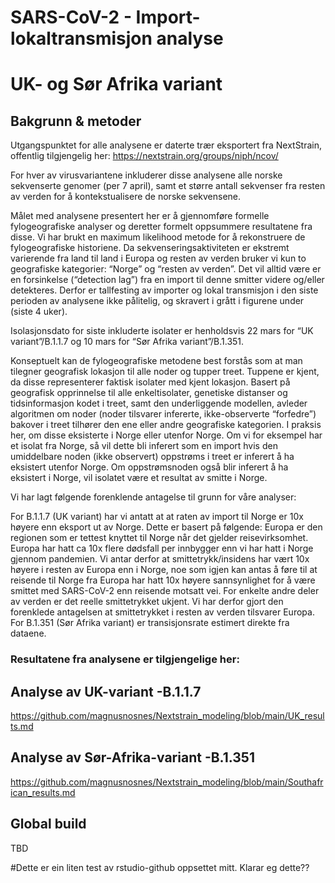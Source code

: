 # SARS-CoV-2 - Import-lokaltransmisjon analyse
# UK- og Sør Afrika variant

## Bakgrunn & metoder

Utgangspunktet for alle analysene er daterte trær eksportert fra NextStrain, offentlig tilgjengelig her: https://nextstrain.org/groups/niph/ncov/

For hver av virusvariantene inkluderer disse analysene alle norske sekvenserte genomer (per 7 april), samt et større antall sekvenser fra resten av verden for å kontekstualisere de norske sekvensene. 

Målet med analysene presentert her er å gjennomføre formelle fylogeografiske analyser og deretter formelt oppsummere resultatene fra disse. Vi har brukt en maximum likelihood metode for å rekonstruere de fylogeografiske historiene.
Da sekvenseringsaktiviteten er ekstremt varierende fra land til land i Europa og resten av verden bruker vi kun to geografiske kategorier: “Norge” og “resten av verden”. Det vil alltid være er en forsinkelse (“detection lag”) fra en import til denne smitter videre og/eller detekteres. Derfor er tallfesting av importer og lokal transmisjon i den siste perioden av analysene ikke pålitelig, og skravert i grått i figurene under (siste 4 uker). 

Isolasjonsdato for siste inkluderte isolater er henholdsvis 22 mars for “UK variant”/B.1.1.7 og 10 mars for “Sør Afrika variant”/B.1.351. 

Konseptuelt kan de fylogeografiske metodene best forstås som at man tilegner geografisk lokasjon til alle noder og tupper treet. Tuppene er kjent, da disse representerer faktisk isolater med kjent lokasjon. Basert på geografisk opprinnelse til alle enkeltisolater, genetiske distanser og tidsinformasjon kodet i treet, samt den underliggende modellen, avleder algoritmen om noder (noder tilsvarer infererte, ikke-observerte “forfedre”) bakover i treet tilhører den ene eller andre geografiske kategorien. I praksis her, om disse eksisterte i Norge eller utenfor Norge. Om vi for eksempel har et isolat fra Norge, så vil dette bli inferert som en import hvis den umiddelbare noden (ikke observert) oppstrøms i treet er inferert å ha eksistert utenfor Norge. Om oppstrømsnoden også blir inferert å ha eksistert i Norge, vil isolatet være et resultat av smitte i Norge.

Vi har lagt følgende forenklende antagelse til grunn for våre analyser:

For B.1.1.7 (UK variant) har vi antatt at at raten av import til Norge er 10x høyere enn eksport ut av Norge. Dette er basert på følgende: Europa er den regionen som er tettest knyttet til Norge når det gjelder reisevirksomhet. Europa har hatt ca 10x flere dødsfall per innbygger enn vi har hatt i Norge gjennom pandemien. Vi antar derfor at smittetrykk/insidens har vært 10x høyere i resten av Europa enn i Norge, noe som igjen kan antas å føre til at reisende til Norge fra Europa har hatt 10x høyere sannsynlighet for å være smittet med SARS-CoV-2 enn reisende motsatt vei. For enkelte andre deler av verden er det reelle smittetrykket ukjent. Vi har derfor gjort den forenklede antagelsen at smittetrykket i resten av verden tilsvarer Europa. For B.1.351 (Sør Afrika variant) er transisjonsrate estimert direkte fra dataene.

### Resultatene fra analysene er tilgjengelige her:

## Analyse av UK-variant -B.1.1.7
https://github.com/magnusnosnes/Nextstrain_modeling/blob/main/UK_results.md
## Analyse av Sør-Afrika-variant -B.1.351
https://github.com/magnusnosnes/Nextstrain_modeling/blob/main/Southafrican_results.md

## Global build
TBD

#Dette er ein liten test av rstudio-github oppsettet mitt. Klarar eg dette??

